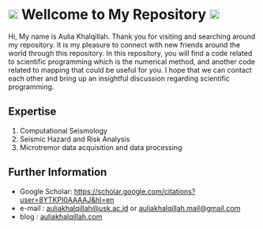 # <img width=20 height=20 src="https://www.svgrepo.com/show/242361/indonesia.svg"> Wellcome to My Repository <img width=20 height=20 src="https://www.svgrepo.com/show/242361/indonesia.svg">

Hi, My name is Aulia Khalqillah. Thank you for visiting and searching around my repository. It is my pleasure to connect with new friends around the world through this repository. In this repository, you will find a code related to scientific programming which is the numerical method, and another code related to mapping that could be useful for you. I hope that we can contact each other and bring up an insightful discussion regarding scientific programming.

## Expertise
1. Computational Seismology
2. Seismic Hazard and Risk Analysis
3. Microtremor data acquisition and data processing

## Further Information
- Google Scholar: https://scholar.google.com/citations?user=8YTKPI0AAAAJ&hl=en
- e-mail : auliakhalqillah@usk.ac.id or auliakhalqillah.mail@gmail.com
- blog : [auliakhalqillah.com](auliakhalqillah.com)

<!--
**auliakhalqillah/auliakhalqillah** is a ✨ _special_ ✨ repository because its `README.md` (this file) appears on your GitHub profile.

Here are some ideas to get you started:

- 🔭 I’m currently working on ...
- 🌱 I’m currently learning ...
- 👯 I’m looking to collaborate on ...
- 🤔 I’m looking for help with ...
- 💬 Ask me about ...
- 📫 How to reach me: ...
- 😄 Pronouns: ...
- ⚡ Fun fact: ...
-->
